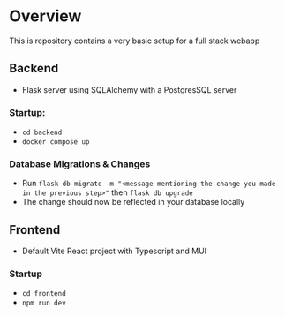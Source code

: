 # Overview
This is repository contains a very basic setup for a full stack webapp

## Backend
- Flask server using SQLAlchemy with a PostgresSQL server
### Startup:
- `cd backend`
- `docker compose up`

### Database Migrations & Changes

- Run `flask db migrate -m "<message mentioning the change you made in the previous step>"` then `flask db upgrade`
- The change should now be reflected in your database locally

## Frontend
- Default Vite React project with Typescript and MUI
### Startup
- `cd frontend`
- `npm run dev`
